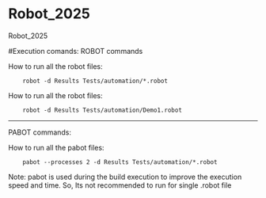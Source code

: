 # Robot_2025
Robot_2025


#Execution comands: 
ROBOT commands

How to run all the robot files: 

		robot -d Results Tests/automation/*.robot

How to run all the robot files: 

		robot -d Results Tests/automation/Demo1.robot

----------------------------------------------------------------------------------------

PABOT commands: 

How to run all the pabot files: 

		pabot --processes 2 -d Results Tests/automation/*.robot

Note: pabot is used during the build execution to improve the execution speed and time. 
		So, Its not recommended to run for single .robot file
